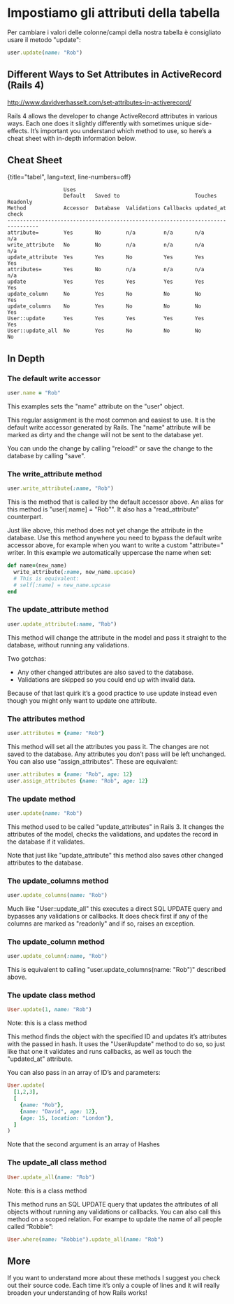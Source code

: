 # Impostiamo gli attributi della tabella

Per cambiare i valori delle colonne/campi della nostra tabella è consigliato usare il metodo "update":

```ruby
user.update(name: "Rob")
```




## Different Ways to Set Attributes in ActiveRecord (Rails 4)

http://www.davidverhasselt.com/set-attributes-in-activerecord/

Rails 4 allows the developer to change ActiveRecord attributes in various ways. Each one does it slightly differently with sometimes unique side-effects. It’s important you understand which method to use, so here’s a cheat sheet with in-depth information below.




## Cheat Sheet

{title="tabel", lang=text, line-numbers=off}

```
                  Uses
                  Default   Saved to                        Touches    Readonly
Method            Accessor  Database  Validations Callbacks updated_at check
--------------------------------------------------------------------------------
attribute=        Yes       No        n/a         n/a       n/a         n/a
write_attribute   No        No        n/a         n/a       n/a         n/a
update_attribute  Yes       Yes       No          Yes       Yes         Yes
attributes=       Yes       No        n/a         n/a       n/a         n/a
update            Yes       Yes       Yes         Yes       Yes         Yes
update_column     No        Yes       No          No        No          Yes
update_columns    No        Yes       No          No        No          Yes
User::update      Yes       Yes       Yes         Yes       Yes         Yes
User::update_all  No        Yes       No          No        No          No
```




## In Depth




### The default write accessor

```ruby
user.name = "Rob"
```

This examples sets the "name" attribute on the "user" object.

This regular assignment is the most common and easiest to use. It is the default write accessor generated by Rails.
The "name" attribute will be marked as dirty and the change will not be sent to the database yet.

You can undo the change by calling "reload!" or save the change to the database by calling "save".




### The write_attribute method

```ruby
user.write_attribute(:name, "Rob")
```

This is the method that is called by the default accessor above. An alias for this method is "user[:name] = "Rob"". It also has a "read_attribute" counterpart.

Just like above, this method does not yet change the attribute in the database. Use this method anywhere you need to bypass the default write accessor above, for example when you want to write a custom "attribute=" writer. In this example we automatically uppercase the name when set:

```ruby
def name=(new_name)
  write_attribute(:name, new_name.upcase)
  # This is equivalent:
  # self[:name] = new_name.upcase
end
```




### The update_attribute method

```ruby
user.update_attribute(:name, "Rob")
```

This method will change the attribute in the model and pass it straight to the database, without running any validations.

Two gotchas:

* Any other changed attributes are also saved to the database.
* Validations are skipped so you could end up with invalid data.

Because of that last quirk it’s a good practice to use update instead even though you might only want to update one attribute.




### The attributes method

```ruby
user.attributes = {name: "Rob"}
```

This method will set all the attributes you pass it. The changes are not saved to the database. Any attributes you don’t pass will be left unchanged. You can also use "assign_attributes". These are equivalent:

```ruby
user.attributes = {name: "Rob", age: 12}
user.assign_attributes {name: "Rob", age: 12}
```




### The update method

```ruby
user.update(name: "Rob")
```

This method used to be called "update_attributes" in Rails 3. It changes the attributes of the model, checks the validations, and updates the record in the database if it validates.

Note that just like "update_attribute" this method also saves other changed attributes to the database.




### The update_columns method

```ruby
user.update_columns(name: "Rob")
```

Much like "User::update_all" this executes a direct SQL UPDATE query and bypasses any validations or callbacks. It does check first if any of the columns are marked as "readonly" and if so, raises an exception.




### The update_column method

```ruby
user.update_column(:name, "Rob")
```

This is equivalent to calling "user.update_columns(name: "Rob")" described above.




### The update class method

```ruby
User.update(1, name: "Rob")
```

Note: this is a class method

This method finds the object with the specified ID and updates it’s attributes with the passed in hash. It uses the "User#update" method to do so, so just like that one it validates and runs callbacks, as well as touch the "updated_at" attribute.

You can also pass in an array of ID’s and parameters:

```ruby
User.update(
  [1,2,3],
  [
    {name: "Rob"},
    {name: "David", age: 12},
    {age: 15, location: "London"},
  ]
)
```

Note that the second argument is an array of Hashes




### The update_all class method

```ruby
User.update_all(name: "Rob")
```

Note: this is a class method

This method runs an SQL UPDATE query that updates the attributes of all objects without running any validations or callbacks. You can also call this method on a scoped relation. For exampe to update the name of all people called “Robbie”:

```ruby
User.where(name: "Robbie").update_all(name: "Rob")
```




## More

If you want to understand more about these methods I suggest you check out their source code. Each time it’s only a couple of lines and it will really broaden your understanding of how Rails works!
